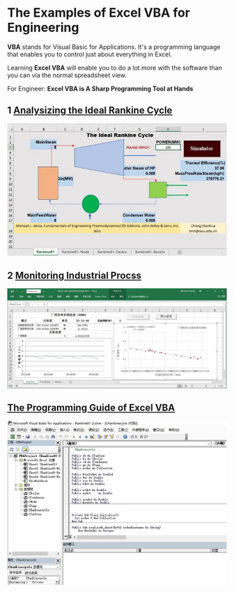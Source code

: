 # The Examples of Excel VBA for Engineering

**VBA** stands for Visual Basic for Applications. It's a programming language that enables you to control just about everything in Excel. 

Learning **Excel VBA** will enable you to do a lot more with the software than you can via the normal spreadsheet view.

For Engineer: **Excel VBA is A Sharp Programming Tool at Hands** 

## 1 [Analysizing the Ideal Rankine Cycle](./VBARankine)

![VBARankine81](./img/VBARankine81.jpg)

## 2 [Monitoring Industrial Procss](./MonotoringWithExcel)

![MonitoringWithExcel](./MonitoringWithExcel/img/DemoExcel.jpg)

## [The Programming Guide of Excel VBA](./ExcelVBA.md)

![VBA](./img/vba.jpg)